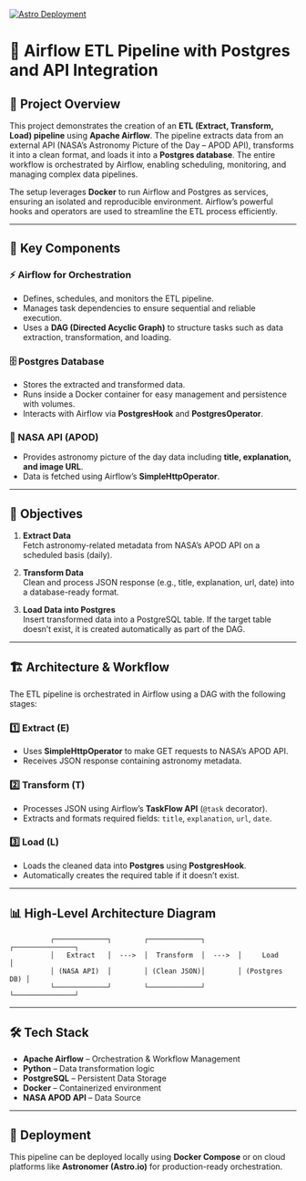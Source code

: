 [![Astro Deployment](https://img.shields.io/badge/Deployed%20on-Astro.io-blue)](https://your-astro-deployment-url.com)

# 🚀 Airflow ETL Pipeline with Postgres and API Integration

## 📌 Project Overview
This project demonstrates the creation of an **ETL (Extract, Transform, Load) pipeline** using **Apache Airflow**. The pipeline extracts data from an external API (NASA’s Astronomy Picture of the Day – APOD API), transforms it into a clean format, and loads it into a **Postgres database**. The entire workflow is orchestrated by Airflow, enabling scheduling, monitoring, and managing complex data pipelines.

The setup leverages **Docker** to run Airflow and Postgres as services, ensuring an isolated and reproducible environment. Airflow’s powerful hooks and operators are used to streamline the ETL process efficiently.

---

## 🔑 Key Components

### ⚡ Airflow for Orchestration
- Defines, schedules, and monitors the ETL pipeline.
- Manages task dependencies to ensure sequential and reliable execution.
- Uses a **DAG (Directed Acyclic Graph)** to structure tasks such as data extraction, transformation, and loading.

### 🗄️ Postgres Database
- Stores the extracted and transformed data.
- Runs inside a Docker container for easy management and persistence with volumes.
- Interacts with Airflow via **PostgresHook** and **PostgresOperator**.

### 🌌 NASA API (APOD)
- Provides astronomy picture of the day data including **title, explanation, and image URL**.
- Data is fetched using Airflow’s **SimpleHttpOperator**.

---

## 🎯 Objectives
1. **Extract Data**  
   Fetch astronomy-related metadata from NASA’s APOD API on a scheduled basis (daily).

2. **Transform Data**  
   Clean and process JSON response (e.g., title, explanation, url, date) into a database-ready format.

3. **Load Data into Postgres**  
   Insert transformed data into a PostgreSQL table. If the target table doesn’t exist, it is created automatically as part of the DAG.

---

## 🏗️ Architecture & Workflow
The ETL pipeline is orchestrated in Airflow using a DAG with the following stages:

### 1️⃣ Extract (E)
- Uses **SimpleHttpOperator** to make GET requests to NASA’s APOD API.
- Receives JSON response containing astronomy metadata.

### 2️⃣ Transform (T)
- Processes JSON using Airflow’s **TaskFlow API** (`@task` decorator).
- Extracts and formats required fields: `title`, `explanation`, `url`, `date`.

### 3️⃣ Load (L)
- Loads the cleaned data into **Postgres** using **PostgresHook**.
- Automatically creates the required table if it doesn’t exist.

---

## 📊 High-Level Architecture Diagram
```
          ┌─────────────┐        ┌─────────────┐        ┌───────────────┐
          │   Extract   │  --->  │  Transform  │  --->  │     Load       │
          │ (NASA API)  │        │ (Clean JSON)│        │ (Postgres DB) │
          └─────────────┘        └─────────────┘        └───────────────┘
```

---

## 🛠️ Tech Stack
- **Apache Airflow** – Orchestration & Workflow Management  
- **Python** – Data transformation logic  
- **PostgreSQL** – Persistent Data Storage  
- **Docker** – Containerized environment  
- **NASA APOD API** – Data Source  

---

## 🌟 Deployment
This pipeline can be deployed locally using **Docker Compose** or on cloud platforms like **Astronomer (Astro.io)** for production-ready orchestration.

